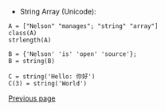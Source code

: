   - String Array (Unicode):

```
A = ["Nelson" "manages"; "string" "array"]
class(A)
strlength(A)

B = {'Nelson' 'is' 'open' 'source'};
B = string(B)

C = string('Hello: 你好')
C(3) = string('World')
```

[Previous page](../TYPES.md)